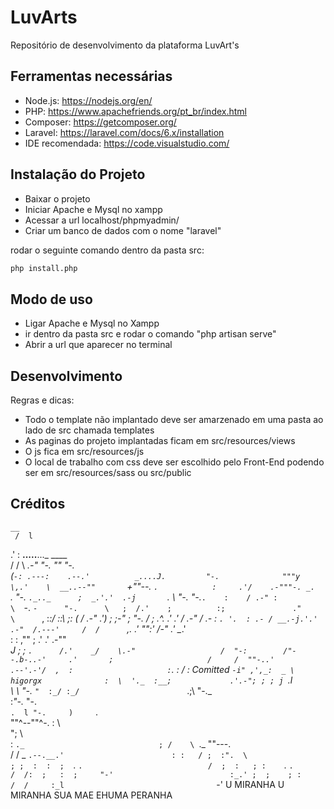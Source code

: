 # LuvArts
Repositório de desenvolvimento da plataforma LuvArt's

## Ferramentas necessárias

* Node.js: https://nodejs.org/en/
* PHP: https://www.apachefriends.org/pt_br/index.html
* Composer: https://getcomposer.org/
* Laravel: https://laravel.com/docs/6.x/installation
* IDE recomendada: https://code.visualstudio.com/

## Instalação do Projeto

* Baixar o projeto
* Iniciar Apache e Mysql no xampp
* Acessar a url localhost/phpmyadmin/
* Criar um banco de dados com o nome "laravel"

rodar o seguinte comando dentro da pasta src:

```sh
php install.php
```

## Modo de uso

* Ligar Apache e Mysql no Xampp
* ir dentro da pasta src e rodar o comando "php artisan serve"
* Abrir a url que aparecer no terminal

## Desenvolvimento

Regras e dicas:
* Todo o template não implantado deve ser amarzenado em uma pasta ao lado de src chamada templates
* As paginas do projeto implantadas ficam em src/resources/views
* O js fica em src/resources/js
* O local de trabalho com css deve ser escolhido pelo Front-End podendo ser em src/resources/sass ou src/public

## Créditos
    __                                                      
     /  l                                                     
   .'   :               __.....__..._  ____                   
  /  /   \          _.-"        "-.  ""    "-.                
 (`-: .---:    .--.'          _....J.         "-.             
  """y     \,.'    \  __..--""       `+""--.     `.           
    :     .'/    .-"""-. _.            `.   "-.    `._.._     
    ;  _.'.'  .-j       `.               \     "-.   "-._`.   
    :    / .-" :          \  `-.          `-      "-.      \  
     ;  /.'    ;          :;               ."        \      `,
     :_:/      ::\        ;:     (        /   .-"   .')      ;
       ;-"      ; "-.    /  ;           .^. .'    .' /    .-" 
      /     .-  :    `. '.  : .- / __.-j.'.'   .-"  /.---'    
     /  /      `,\.  .'   "":'  /-"   .'       \__.'          
    :  :         ,\""       ; .'    .'      .-""              
   _J  ;         ; `.      /.'    _/    \.-"                  
  /  "-:        /"--.b-..-'     .'       ;                    
 /     /  ""-..'            .--'.-'/  ,  :                    
:`.   :     / : Comitted     `-i" ,',_:  _ \      higorgx             
:  \  '._  :__;             .'.-"; ; ; j `.l                  
 \  \          "-._         `"  :_/ :_/                       
  `.;\             "-._                                       
    :_"-._             "-.                                    
      `.  l "-.     )     `.                                  
        ""^--""^-. :        \                                 
                  ";         \                                
                  :           `._                             
                  ; /    \ `._   ""---.                       
                 / /   _      `.--.__.'                       
                : :   / ;  :".  \                             
                ; ;  :  :  ;  `. `.                           
               /  ;  :   ; :    `. `.                         
              /  /:  ;   :  ;     "-'                         
             :_.' ;  ;    ; :                                 
                 /  /     :_l                                 
                 `-'
U MIRANHA U MIRANHA SUA MAE EHUMA PERANHA
